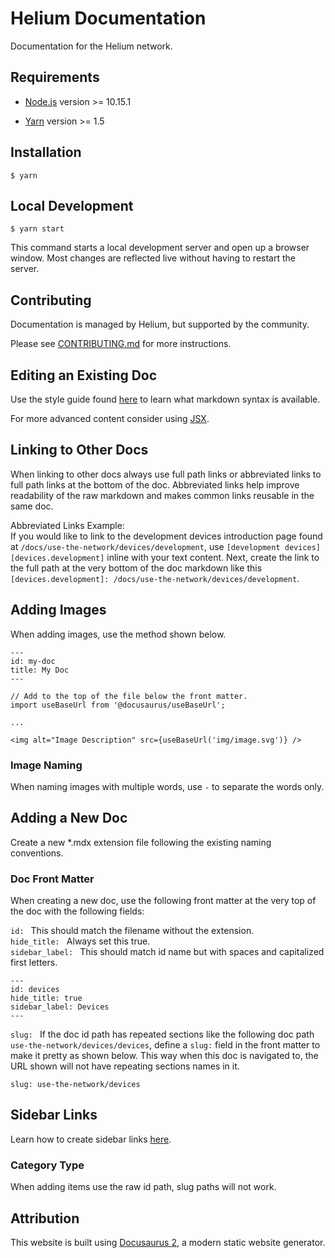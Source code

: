 # Helium Documentation

Documentation for the Helium network.

## Requirements

* [Node.js](https://nodejs.org/en/download) version >= 10.15.1

* [Yarn](https://classic.yarnpkg.com/en/docs/install) version >= 1.5

## Installation
```
$ yarn
```

## Local Development

```
$ yarn start
```

This command starts a local development server and open up a browser window. Most changes are reflected live without having to restart the server.

## Contributing

Documentation is managed by Helium, but supported by the community. 

Please see [CONTRIBUTING.md](CONTRIBUTING.md) for more instructions.

## Editing an Existing Doc

Use the style guide found [here](docs/style-guide) to learn what markdown syntax is available.

For more advanced content consider using [JSX](https://v2.docusaurus.io/docs/markdown-features/#embedding-react-components-with-mdx).

## Linking to Other Docs
When linking to other docs always use full path links or abbreviated links to full path links at the bottom of the doc. Abbreviated links help improve readability of the raw markdown and makes common links reusable in the same doc.

Abbreviated Links Example:  
If you would like to link to the development devices introduction page found at `/docs/use-the-network/devices/development`, use `[development devices][devices.development]` inline with your text content. Next, create the link to the full path at the very bottom of the doc markdown like this `[devices.development]: /docs/use-the-network/devices/development`.

## Adding Images

When adding images, use the method shown below.
```
---
id: my-doc
title: My Doc
---

// Add to the top of the file below the front matter.
import useBaseUrl from '@docusaurus/useBaseUrl';

...

<img alt="Image Description" src={useBaseUrl('img/image.svg')} />
```

### Image Naming
When naming images with multiple words, use `-` to separate the words only.

## Adding a New Doc

Create a new *.mdx extension file following the existing naming conventions.

### Doc Front Matter
When creating a new doc, use the following front matter at the very top of the doc with the following fields:

`id: ` This should match the filename without the extension.  
`hide_title: ` Always set this true.  
`sidebar_label: ` This should match id name but with spaces and capitalized first letters.  

```
---
id: devices
hide_title: true
sidebar_label: Devices
---
```

`slug: ` If the doc id path has repeated sections like the following doc path `use-the-network/devices/devices`, define a `slug:` field in the front matter to make it pretty as shown below. This way when this doc is navigated to, the URL shown will not have repeating sections names in it.  

```
slug: use-the-network/devices
```

## Sidebar Links

Learn how to create sidebar links [here](https://v2.docusaurus.io/docs/docs-introduction/#sidebar-object).

### Category Type
When adding items use the raw id path, slug paths will not work.

## Attribution

This website is built using [Docusaurus 2](https://v2.docusaurus.io/), a modern static website generator.